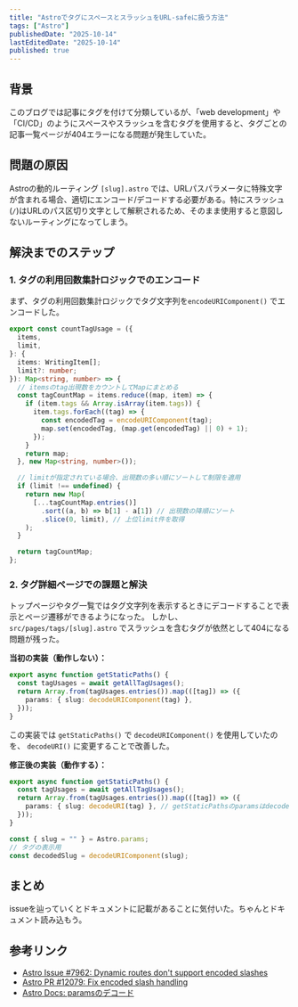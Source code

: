 ```yaml
---
title: "AstroでタグにスペースとスラッシュをURL-safeに扱う方法"
tags: ["Astro"]
publishedDate: "2025-10-14"
lastEditedDate: "2025-10-14"
published: true
---
```


## 背景

このブログでは記事にタグを付けて分類しているが、「web development」や「CI/CD」のようにスペースやスラッシュを含むタグを使用すると、タグごとの記事一覧ページが404エラーになる問題が発生していた。

## 問題の原因

Astroの動的ルーティング `[slug].astro` では、URLパスパラメータに特殊文字が含まれる場合、適切にエンコード/デコードする必要がある。特にスラッシュ(`/`)はURLのパス区切り文字として解釈されるため、そのまま使用すると意図しないルーティングになってしまう。

## 解決までのステップ

### 1. タグの利用回数集計ロジックでのエンコード

まず、タグの利用回数集計ロジックでタグ文字列を`encodeURIComponent()` でエンコードした。

```ts
export const countTagUsage = ({
  items,
  limit,
}: {
  items: WritingItem[];
  limit?: number;
}): Map<string, number> => {
  // itemsのtag出現数をカウントしてMapにまとめる
  const tagCountMap = items.reduce((map, item) => {
    if (item.tags && Array.isArray(item.tags)) {
      item.tags.forEach((tag) => {
        const encodedTag = encodeURIComponent(tag);
        map.set(encodedTag, (map.get(encodedTag) || 0) + 1);
      });
    }
    return map;
  }, new Map<string, number>());

  // limitが指定されている場合、出現数の多い順にソートして制限を適用
  if (limit !== undefined) {
    return new Map(
      [...tagCountMap.entries()]
        .sort((a, b) => b[1] - a[1]) // 出現数の降順にソート
        .slice(0, limit), // 上位limit件を取得
    );
  }

  return tagCountMap;
};
```

### 2. タグ詳細ページでの課題と解決

トップページやタグ一覧ではタグ文字列を表示するときにデコードすることで表示とページ遷移ができるようになった。
しかし、`src/pages/tags/[slug].astro` でスラッシュを含むタグが依然として404になる問題が残った。

**当初の実装（動作しない）：**

```typescript
export async function getStaticPaths() {
  const tagUsages = await getAllTagUsages();
  return Array.from(tagUsages.entries()).map(([tag]) => ({
    params: { slug: decodeURIComponent(tag) },
  }));
}
```

この実装では `getStaticPaths()` で `decodeURIComponent()` を使用していたのを、
`decodeURI()` に変更することで改善した。

**修正後の実装（動作する）：**

```typescript
export async function getStaticPaths() {
  const tagUsages = await getAllTagUsages();
  return Array.from(tagUsages.entries()).map(([tag]) => ({
    params: { slug: decodeURI(tag) }, // getStaticPathsのparamsはdecodeURIでデコード
  }));
}

const { slug = "" } = Astro.params;
// タグの表示用
const decodedSlug = decodeURIComponent(slug);
```

## まとめ

issueを辿っていくとドキュメントに記載があることに気付いた。ちゃんとドキュメント読み込もう。

## 参考リンク

- [Astro Issue #7962: Dynamic routes don't support encoded slashes](https://github.com/withastro/astro/issues/7962)
- [Astro PR #12079: Fix encoded slash handling](https://github.com/withastro/astro/pull/12079)
- [Astro Docs: paramsのデコード](https://docs.astro.build/ja/guides/routing/#params%E3%81%AE%E3%83%87%E3%82%B3%E3%83%BC%E3%83%89)
